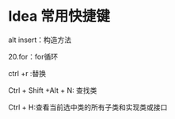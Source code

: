 # Idea 常用快捷键

alt insert：构造方法

20.for：for循环

ctrl +r :替换

Ctrl + Shift +Alt + N: 查找类

Ctrl + H:查看当前选中类的所有子类和实现类或接口